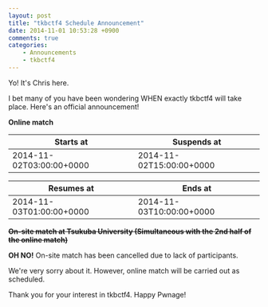 ```yaml
---
layout: post
title: "tkbctf4 Schedule Announcement"
date: 2014-11-01 10:53:28 +0900
comments: true
categories: 
    - Announcements
    - tkbctf4
---
```


Yo! It's Chris here.

I bet many of you have been wondering WHEN exactly tkbctf4 will take place.
Here's an official announcement!

**Online match**

| Starts at | Suspends at |
|---|---|
| 2014-11-02T03:00:00+0000  | 2014-11-02T15:00:00+0000  |

| Resumes at | Ends at |
|---|---|
| 2014-11-03T01:00:00+0000  | 2014-11-03T10:00:00+0000  |

<del><b>On-site match at Tsukuba University (Simultaneous with the 2nd half of the online match)</b></del>

**OH NO!** On-site match has been cancelled due to lack of participants.


We're very sorry about it. However, online match will be carried out as scheduled.

Thank you for your interest in tkbctf4. Happy Pwnage!
